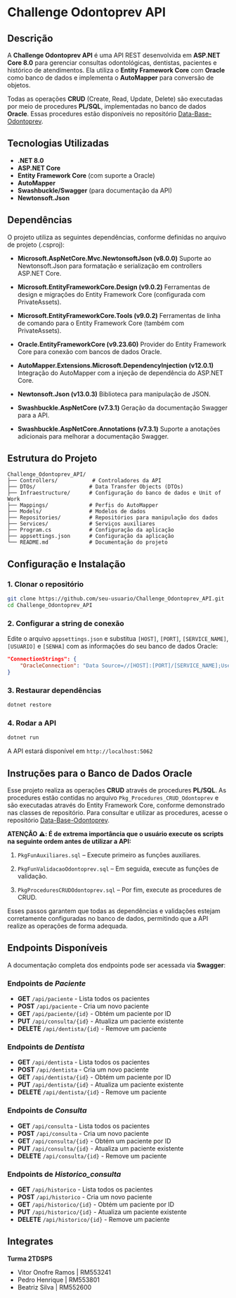# Challenge Odontoprev API

## Descrição
A **Challenge Odontoprev API** é uma API REST desenvolvida em **ASP.NET Core 8.0** para gerenciar consultas odontológicas, dentistas, pacientes e histórico de atendimentos. Ela utiliza o **Entity Framework Core** com **Oracle** como banco de dados e implementa o **AutoMapper** para conversão de objetos.

Todas as operações **CRUD** (Create, Read, Update, Delete) são executadas por meio de procedures **PL/SQL**, implementadas no banco de dados **Oracle**. Essas procedures estão disponíveis no repositório [Data-Base-Odontoprev](https://github.com/VitorOnofreRamos/Data-Base-Odontoprev).

## Tecnologias Utilizadas
- **.NET 8.0**
- **ASP.NET Core**
- **Entity Framework Core** (com suporte a Oracle)
- **AutoMapper**
- **Swashbuckle/Swagger** (para documentação da API)
- **Newtonsoft.Json**

## Dependências
O projeto utiliza as seguintes dependências, conforme definidas no arquivo de projeto (.csproj):

- **Microsoft.AspNetCore.Mvc.NewtonsoftJson (v8.0.0)**
    Suporte ao Newtonsoft.Json para formatação e serialização em controllers ASP.NET Core.

- **Microsoft.EntityFrameworkCore.Design (v9.0.2)**
    Ferramentas de design e migrações do Entity Framework Core (configurada com PrivateAssets).

- **Microsoft.EntityFrameworkCore.Tools (v9.0.2)**
    Ferramentas de linha de comando para o Entity Framework Core (também com PrivateAssets).

- **Oracle.EntityFrameworkCore (v9.23.60)**
    Provider do Entity Framework Core para conexão com bancos de dados Oracle.

- **AutoMapper.Extensions.Microsoft.DependencyInjection (v12.0.1)**
    Integração do AutoMapper com a injeção de dependência do ASP.NET Core.

- **Newtonsoft.Json (v13.0.3)**
    Biblioteca para manipulação de JSON.

- **Swashbuckle.AspNetCore (v7.3.1)**
    Geração da documentação Swagger para a API.

- **Swashbuckle.AspNetCore.Annotations (v7.3.1)**
    Suporte a anotações adicionais para melhorar a documentação Swagger.

## Estrutura do Projeto
```
Challenge_Odontoprev_API/
├── Controllers/           # Controladores da API
├── DTOs/                 # Data Transfer Objects (DTOs)
├── Infraestructure/      # Configuração do banco de dados e Unit of Work
├── Mappings/             # Perfis do AutoMapper
├── Models/               # Modelos de dados
├── Repositories/         # Repositórios para manipulação dos dados
├── Services/             # Serviços auxiliares
├── Program.cs            # Configuração da aplicação
├── appsettings.json      # Configuração da aplicação
└── README.md             # Documentação do projeto
```

## Configuração e Instalação
### 1. Clonar o repositório
```sh
git clone https://github.com/seu-usuario/Challenge_Odontoprev_API.git
cd Challenge_Odontoprev_API
```

### 2. Configurar a string de conexão
Edite o arquivo `appsettings.json` e substitua `[HOST]`, `[PORT]`, `[SERVICE_NAME]`, `[USUARIO]` e `[SENHA]` com as informações do seu banco de dados Oracle:
```json
"ConnectionStrings": {
    "OracleConnection": "Data Source=//[HOST]:[PORT]/[SERVICE_NAME];User Id=[USUARIO];Password=[SENHA];"
}
```

### 3. Restaurar dependências
```sh
dotnet restore
```

### 4. Rodar a API
```sh
dotnet run
```
A API estará disponível em `http://localhost:5062`

## Instruções para o Banco de Dados Oracle
Esse projeto realiza as operações **CRUD** através de procedures **PL/SQL**. As procedures estão contidas no arquivo `Pkg_Procedures_CRUD_Odontoprev` e são executadas através do Entity Framework Core, conforme demonstrado nas classes de repositório.
Para consultar e utilizar as procedures, acesse o repositório [Data-Base-Odontoprev](https://github.com/VitorOnofreRamos/Data-Base-Odontoprev).

**ATENÇÃO ⚠️: É de extrema importância que o usuário execute os scripts na seguinte ordem antes de utilizar a API:**

1. `PkgFunAuxiliares.sql` – Execute primeiro as funções auxiliares.

2. `PkgFunValidacaoOdontoprev.sql` – Em seguida, execute as funções de validação.

3. `PkgProceduresCRUDOdontoprev.sql` – Por fim, execute as procedures de CRUD.

Esses passos garantem que todas as dependências e validações estejam corretamente configuradas no banco de dados, permitindo que a API realize as operações de forma adequada.

## Endpoints Disponíveis
A documentação completa dos endpoints pode ser acessada via **Swagger**:

### Endpoints de *Paciente*
- **GET** `/api/paciente` - Lista todos os pacientes
- **POST** `/api/paciente` - Cria um novo paciente
- **GET** `/api/paciente/{id}` - Obtém um paciente por ID
- **PUT** `/api/consulta/{id}` - Atualiza um paciente existente
- **DELETE** `/api/dentista/{id}` - Remove um paciente

### Endpoints de *Dentista*
- **GET** `/api/dentista` - Lista todos os pacientes
- **POST** `/api/dentista` - Cria um novo paciente
- **GET** `/api/dentista/{id}` - Obtém um paciente por ID
- **PUT** `/api/dentista/{id}` - Atualiza um paciente existente
- **DELETE** `/api/dentista/{id}` - Remove um paciente

### Endpoints de *Consulta*
- **GET** `/api/consulta` - Lista todos os pacientes
- **POST** `/api/consulta` - Cria um novo paciente
- **GET** `/api/consulta/{id}` - Obtém um paciente por ID
- **PUT** `/api/consulta/{id}` - Atualiza um paciente existente
- **DELETE** `/api/consulta/{id}` - Remove um paciente

### Endpoints de *Historico_consulta*
- **GET** `/api/historico` - Lista todos os pacientes
- **POST** `/api/historico` - Cria um novo paciente
- **GET** `/api/historico/{id}` - Obtém um paciente por ID
- **PUT** `/api/historico/{id}` - Atualiza um paciente existente
- **DELETE** `/api/historico/{id}` - Remove um paciente

## Integrates
**Turma 2TDSPS**

- Vitor Onofre Ramos | RM553241
- Pedro Henrique | RM553801
- Beatriz Silva | RM552600
